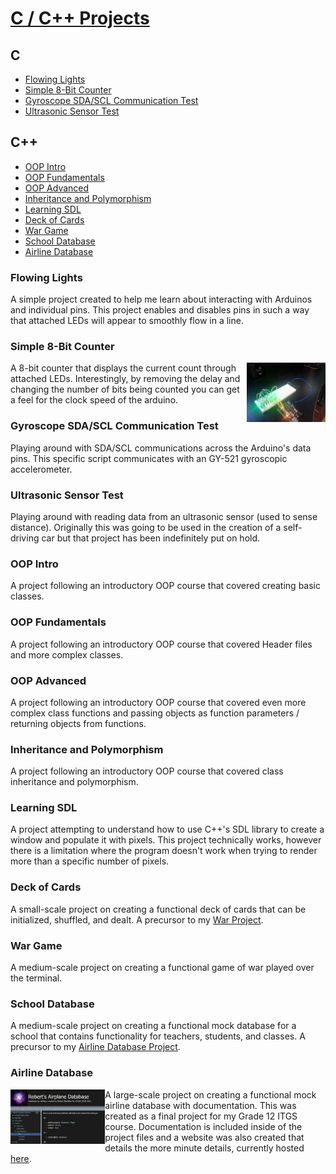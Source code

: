 # [C / C++ Projects](docs/C_C++.md)
## C
- [Flowing Lights](#flowing-lights)
- [Simple 8-Bit Counter](#simple-8-bit-counter)
- [Gyroscope SDA/SCL Communication Test](#gyroscope-sda/scl-communication-test)
- [Ultrasonic Sensor Test](#ultrasonic-sensor-test)

## C++
- [OOP Intro](#oop-intro)
- [OOP Fundamentals](#oop-fundementals)
- [OOP Advanced](#oop-advanced)
- [Inheritance and Polymorphism](#inheritance-and-polymorphism)
- [Learning SDL](#learning-sdl)
- [Deck of Cards](#deck-of-cards)
- [War Game](#war-game)
- [School Database](#school-database)
- [Airline Database](#airline-database)

### Flowing Lights
A simple project created to help me learn about interacting with Arduinos and individual pins.  This project enables and disables pins in such a way that attached LEDs will appear to smoothly flow in a line.

### Simple 8-Bit Counter
<img align="right" width="25%" src="../C_C++\C\Simple_8-bit_Binary_Counter\Project.jpg"></img>
A 8-bit counter that displays the current count through attached LEDs. Interestingly, by removing the delay and changing the number of bits being counted you can get a feel for the clock speed of the arduino.

### Gyroscope SDA/SCL Communication Test
Playing around with SDA/SCL communications across the Arduino's data pins. This specific script communicates with an GY-521 gyroscopic accelerometer.

### Ultrasonic Sensor Test
Playing around with reading data from an ultrasonic sensor (used to sense distance).  Originally this was going to be used in the creation of a self-driving car but that project has been indefinitely put on hold.

### OOP Intro
A project following an introductory OOP course that covered creating basic classes.

### OOP Fundamentals
A project following an introductory OOP course that covered Header files and more complex classes.

### OOP Advanced
A project following an introductory OOP course that covered even more complex class functions and passing objects as function parameters / returning objects from functions.

### Inheritance and Polymorphism
A project following an introductory OOP course that covered class inheritance and polymorphism.

### Learning SDL
A project attempting to understand how to use C++'s SDL library to create a window and populate it with pixels.  This project technically works, however there is a limitation where the program doesn't work when trying to render more than a specific number of pixels.

### Deck of Cards
A small-scale project on creating a functional deck of cards that can be initialized, shuffled, and dealt. A precursor to my [War Project](#war-game).

### War Game
A medium-scale project on creating a functional game of war played over the terminal.

### School Database
A medium-scale project on creating a functional mock database for a school that contains functionality for teachers, students, and classes.  A precursor to my [Airline Database Project](#airline-database).

### Airline Database
<img align="left" width="30%" src="../C_C++\C++\Airline Database\Documentation.PNG"></img>
A large-scale project on creating a functional mock airline database with documentation.  This was created as a final project for my Grade 12 ITGS course.  Documentation is included inside of the project files and a website was also created that details the more minute details, currently hosted [here](https://robert-macwha.github.io/Extra/ITGS%20Documentation/index.html).
